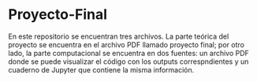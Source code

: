 # Proyecto-Final

En este repositorio se encuentran tres archivos. La parte teórica del proyecto se encuentra en el archivo PDF llamado proyecto final; por otro lado, la parte computacional se encuentra en dos fuentes: un archivo PDF donde se puede visualizar el código con los outputs correspndientes y un cuaderno de Jupyter que contiene la misma información.
